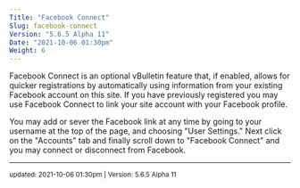 ```yaml
---
Title: "Facebook Connect"
Slug: facebook-connect
Version: "5.6.5 Alpha 11"
Date: "2021-10-06 01:30pm"
Weight: 6
---
```


<p>Facebook Connect is an optional vBulletin feature that, if enabled, allows for quicker registrations by automatically using information from your existing Facebook account on this site. If you have previously registered you may use Facebook Connect to link your site account with your Facebook profile.</p>
<p>You may add or sever the Facebook link at any time by going to your username at the top of the page, and choosing "User Settings." Next click on the "Accounts" tab and finally scroll down to "Facebook Connect" and you may connect or disconnect from Facebook.</p>

<hr>
<small>
updated: 2021-10-06 01:30pm | Version: 5.6.5 Alpha 11
</small>